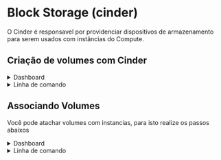 # Block Storage (cinder)

O Cinder é responsavel por providenciar dispositivos de armazenamento para serem usados com instâncias do Compute.

## Criação de volumes com Cinder

<details><summary>Dashboard</summary><blockquote>

- Volumes > Volumes > Create Volume > Informations About Volume > Create Volume

    ![](/Conte%C3%BAdo/Images/CreateVolume.png)

</blockquote></details>

<details><summary>Linha de comando</summary><blockquote>

```
openstack volume create --size 1 nane-volume
```

Para verificar se criou, se ficou com as configurações que você deseja, confirme com o `list` e `show {{ID ou Name}}`.

```
openstack volume list
openstack volume show {{ID ou Name}}
```

</blockquote></details>


## Associando Volumes

Você pode atachar volumes com instancias, para isto realize os passos abaixos

<details><summary>Dashboard</summary><blockquote>

- Compute > Instances

    Na instancia que deseja atachar o volume, clique em `Attach Volume`, selecione o volume e em `Attach Volume` novamente. Pronto, o volume já se encontra atachado na instancia.

    ![](/Conte%C3%BAdo/Images/AttachVolume.png)

    Caso queira verificar, acesse a instancia e verifique o campo volume.

</blockquote></details>

<details><summary>Linha de comando</summary><blockquote>

```
openstack server add volume name-server name-volume
```

Caso queira verificar, faça acesso SSH em uma maquina virtual e execute  o comando `sudo fdisk -l`.